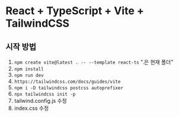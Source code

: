 # React + TypeScript + Vite + TailwindCSS
## 시작 방법

1. `npm create vite@latest . -- --template react-ts` ".은 현재 폴더"
2. `npm install`
3. `npm run dev`
4. `https://tailwindcss.com/docs/guides/vite`
5. `npm i -D tailwindcss postcss autoprefixer`
6. `npx tailwindcss init -p`
7. tailwind.config.js 수정
8. index.css 수정
